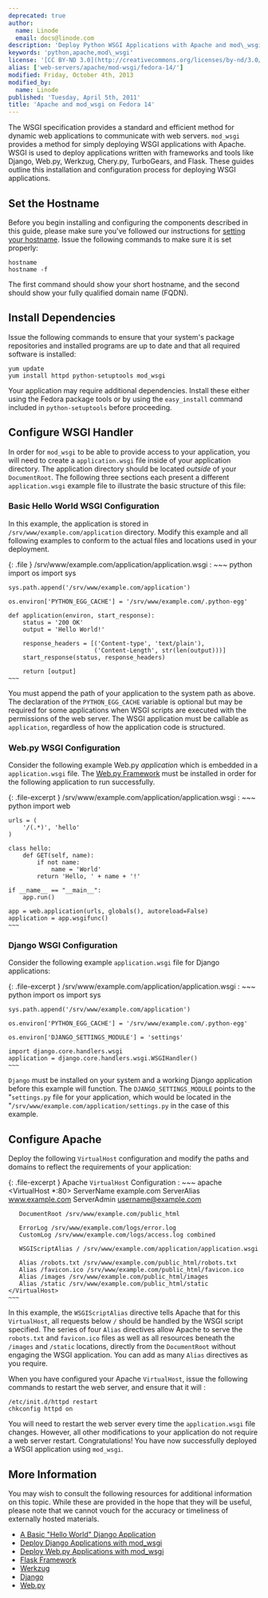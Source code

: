 ```yaml
---
deprecated: true
author:
  name: Linode
  email: docs@linode.com
description: 'Deploy Python WSGI Applications with Apache and mod\_wsgi'
keywords: 'python,apache,mod\_wsgi'
license: '[CC BY-ND 3.0](http://creativecommons.org/licenses/by-nd/3.0/us/)'
alias: ['web-servers/apache/mod-wsgi/fedora-14/']
modified: Friday, October 4th, 2013
modified_by:
  name: Linode
published: 'Tuesday, April 5th, 2011'
title: 'Apache and mod_wsgi on Fedora 14'
---
```




The WSGI specification provides a standard and efficient method for dynamic web applications to communicate with web servers. `mod_wsgi` provides a method for simply deploying WSGI applications with Apache. WSGI is used to deploy applications written with frameworks and tools like Django, Web.py, Werkzug, Chery.py, TurboGears, and Flask. These guides outline this installation and configuration process for deploying WSGI applications.

Set the Hostname
----------------

Before you begin installing and configuring the components described in this guide, please make sure you've followed our instructions for [setting your hostname](/docs/getting-started#sph_set-the-hostname). Issue the following commands to make sure it is set properly:

    hostname
    hostname -f

The first command should show your short hostname, and the second should show your fully qualified domain name (FQDN).

Install Dependencies
--------------------

Issue the following commands to ensure that your system's package repositories and installed programs are up to date and that all required software is installed:

    yum update
    yum install httpd python-setuptools mod_wsgi

Your application may require additional dependencies. Install these either using the Fedora package tools or by using the `easy_install` command included in `python-setuptools` before proceeding.

Configure WSGI Handler
----------------------

In order for `mod_wsgi` to be able to provide access to your application, you will need to create a `application.wsgi` file inside of your application directory. The application directory should be located *outside* of your `DocumentRoot`. The following three sections each present a different `application.wsgi` example file to illustrate the basic structure of this file:

### Basic Hello World WSGI Configuration

In this example, the application is stored in `/srv/www/example.com/application` directory. Modify this example and all following examples to conform to the actual files and locations used in your deployment.

{: .file }
/srv/www/example.com/application/application.wsgi
:   ~~~ python
    import os
    import sys

    sys.path.append('/srv/www/example.com/application')

    os.environ['PYTHON_EGG_CACHE'] = '/srv/www/example.com/.python-egg'

    def application(environ, start_response):
        status = '200 OK'
        output = 'Hello World!'

        response_headers = [('Content-type', 'text/plain'),
                            ('Content-Length', str(len(output)))]
        start_response(status, response_headers)

        return [output]
    ~~~

You must append the path of your application to the system path as above. The declaration of the `PYTHON_EGG_CACHE` variable is optional but may be required for some applications when WSGI scripts are executed with the permissions of the web server. The WSGI application must be callable as `application`, regardless of how the application code is structured.

### Web.py WSGI Configuration

Consider the following example Web.py *application* which is embedded in a `application.wsgi` file. The [Web.py Framework](/docs/websites/frameworks/webpy-on-ubuntu-12-04-precise-pangolin/) must be installed in order for the following application to run successfully.

{: .file-excerpt }
/srv/www/example.com/application/application.wsgi
:   ~~~ python
    import web

    urls = (
        '/(.*)', 'hello'
    )

    class hello:        
        def GET(self, name):
            if not name: 
                name = 'World'
            return 'Hello, ' + name + '!'

    if __name__ == "__main__":
        app.run()

    app = web.application(urls, globals(), autoreload=False)
    application = app.wsgifunc()
    ~~~

### Django WSGI Configuration

Consider the following example `application.wsgi` file for Django applications:

{: .file-excerpt }
/srv/www/example.com/application/application.wsgi
:   ~~~ python
    import os
    import sys

    sys.path.append('/srv/www/example.com/application')

    os.environ['PYTHON_EGG_CACHE'] = '/srv/www/example.com/.python-egg'

    os.environ['DJANGO_SETTINGS_MODULE'] = 'settings'

    import django.core.handlers.wsgi
    application = django.core.handlers.wsgi.WSGIHandler()
    ~~~

`Django` must be installed on your system and a working Django application before this example will function. The `DJANGO_SETTINGS_MODULE` points to the "`settings.py` file for your application, which would be located in the "`/srv/www/example.com/application/settings.py` in the case of this example.

Configure Apache
----------------

Deploy the following `VirtualHost` configuration and modify the paths and domains to reflect the requirements of your application:

{: .file-excerpt }
Apache `VirtualHost` Configuration
:   ~~~ apache
    <VirtualHost *:80>
       ServerName example.com
       ServerAlias www.example.com
       ServerAdmin username@example.com

       DocumentRoot /srv/www/example.com/public_html

       ErrorLog /srv/www/example.com/logs/error.log 
       CustomLog /srv/www/example.com/logs/access.log combined

       WSGIScriptAlias / /srv/www/example.com/application/application.wsgi

       Alias /robots.txt /srv/www/example.com/public_html/robots.txt
       Alias /favicon.ico /srv/www/example.com/public_html/favicon.ico
       Alias /images /srv/www/example.com/public_html/images 
       Alias /static /srv/www/example.com/public_html/static
    </VirtualHost>
    ~~~

In this example, the `WSGIScriptAlias` directive tells Apache that for this `VirtualHost`, all requests below `/` should be handled by the WSGI script specified. The series of four `Alias` directives allow Apache to serve the `robots.txt` and `favicon.ico` files as well as all resources beneath the `/images` and `/static` locations, directly from the `DocumentRoot` without engaging the WSGI application. You can add as many `Alias` directives as you require.

When you have configured your Apache `VirtualHost`, issue the following commands to restart the web server, and ensure that it will :

    /etc/init.d/httpd restart
    chkconfig httpd on

You will need to restart the web server every time the `application.wsgi` file changes. However, all other modifications to your application do not require a web server restart. Congratulations! You have now successfully deployed a WSGI application using `mod_wsgi`.

More Information
----------------

You may wish to consult the following resources for additional information on this topic. While these are provided in the hope that they will be useful, please note that we cannot vouch for the accuracy or timeliness of externally hosted materials.

- [A Basic "Hello World" Django Application](http://runnable.com/UWRVp6lLuONCAABD/hello-world-in-django-for-python)
- [Deploy Django Applications with mod\_wsgi](/docs/websites/frameworks/django-apache-and-modwsgi-on-fedora-14/)
- [Deploy Web.py Applications with mod\_wsgi](/docs/websites/frameworks/webpy-on-ubuntu-12-04-precise-pangolin/)
- [Flask Framework](http://flask.pocoo.org/)
- [Werkzug](http://werkzeug.pocoo.org/)
- [Django](http://www.djangoproject.com/)
- [Web.py](http://webpy.org/)



